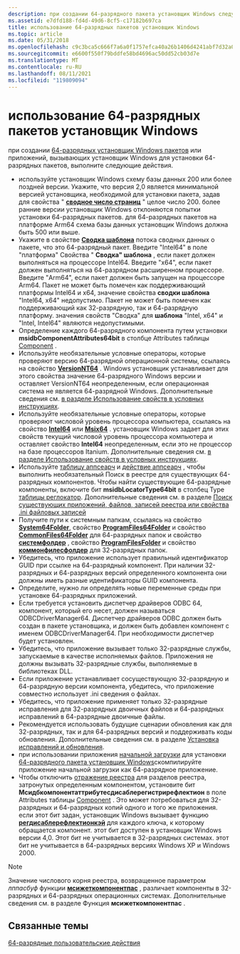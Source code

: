 ```yaml
---
description: при создании 64-разрядного пакета установщик Windows следуйте приведенным ниже рекомендациям.
ms.assetid: e7dfd188-fd4d-49d6-8cf5-c17182b697ca
title: использование 64-разрядных пакетов установщик Windows
ms.topic: article
ms.date: 05/31/2018
ms.openlocfilehash: c9c3bca5c666f7a6a0f1757efca40a26b1406d4241abf7d32a066c2d7fa01b92
ms.sourcegitcommit: e6600f550f79bddfe58bd4696ac50dd52cb03d7e
ms.translationtype: MT
ms.contentlocale: ru-RU
ms.lasthandoff: 08/11/2021
ms.locfileid: "119809094"
---
```

# <a name="using-64-bit-windows-installer-packages"></a>использование 64-разрядных пакетов установщик Windows

при создании [64-разрядных установщик Windows пакетов](64-bit-windows-installer-packages.md) или приложений, вызывающих установщик Windows для установки 64-разрядных пакетов, выполните следующие действия.

-   используйте установщик Windows схему базы данных 200 или более поздней версии. Укажите, что версия 2,0 является минимальной версией установщика, необходимой для установки пакета, задав для свойства " [**сводное число страниц**](page-count-summary.md) " целое число 200. более ранние версии установщик Windows отклоняются попытки установки 64-разрядных пакетов. для 64-разрядных пакетов на платформе Arm64 схема базы данных установщик Windows должна быть 500 или выше.
-   Укажите в свойстве [**Сводка шаблона**](template-summary.md) потока сводных данных о пакете, что это 64-разрядный пакет. Введите "Intel64" в поле "платформа" Свойства " **Сводка" шаблона** , если пакет должен выполняться на процессоре Intel64. Введите "x64", если пакет должен выполняться на 64-разрядном расширенном процессоре. Введите "Arm64", если пакет должен быть запущен на процессоре Arm64. Пакет не может быть помечен как поддерживающий платформы Intel64 и x64, значение свойства **сводки шаблона** "Intel64, x64" недопустимо. Пакет не может быть помечен как поддерживающий как 32-разрядную, так и 64-разрядную платформу. значения свойств "Сводка" для **шаблона** "Intel, x64" и "Intel, Intel64" являются недопустимыми.
-   Определение каждого 64-разрядного компонента путем установки **msidbComponentAttributes64bit** в столбце Attributes таблицы [Component](component-table.md) .
-   Используйте необязательные условные операторы, которые проверяют версию 64-разрядной операционной системы, ссылаясь на свойство [**VersionNT64**](versionnt64.md) . Windows установщик устанавливает для этого свойства значение 64-разрядного Windows версии и оставляет VersionNT64 неопределенным, если операционная система не является 64-разрядной Windows. Дополнительные сведения см. [в разделе Использование свойств в условных инструкциях](using-properties-in-conditional-statements.md).
-   Используйте необязательные условные операторы, которые проверяют числовой уровень процессора компьютера, ссылаясь на свойство [**Intel64**](intel64.md) или [**Msix64**](msix64.md) . установщик Windows задает для этих свойств текущий числовой уровень процессора компьютера и оставляет свойство **Intel64** неопределенным, если это не процессор на базе процессоров Itanium. Дополнительные сведения см. [в разделе Использование свойств в условных инструкциях](using-properties-in-conditional-statements.md).
-   Используйте [таблицу аппсеарч](appsearch-table.md) и [действие аппсеарч](appsearch-action.md) , чтобы выполнить необязательный Поиск в реестре для существующих 64-разрядных компонентов. Чтобы найти существующие 64-разрядные компоненты, включите бит **msidbLocatorType64bit** в столбец Type [таблицы реглокатор](reglocator-table.md). Дополнительные сведения см. в разделе [Поиск существующих приложений, файлов, записей реестра или свойства .ini файловых записей](searching-for-existing-applications-files-registry-entries-or--ini-file-entries.md)
-   Получите пути к системным папкам, ссылаясь на свойство [**System64Folder**](system64folder.md), свойство [**ProgramFiles64Folder**](programfiles64folder.md) и свойство [**CommonFiles64Folder**](commonfiles64folder.md) для 64-разрядных папок и свойство [**системфолдер**](systemfolder.md) , свойство [**ProgramFilesFolder**](programfilesfolder.md) и свойство [**коммонфилесфолдер**](commonfilesfolder.md) для 32-разрядных папок.
-   Убедитесь, что приложение использует правильный идентификатор GUID при ссылке на 64-разрядный компонент. При наличии 32-разрядных и 64-разрядных версий определенного компонента они должны иметь разные идентификаторы GUID компонента.
-   Определите, нужно ли определять новые переменные среды при установке 64-разрядных приложений.
-   Если требуется установить диспетчер драйверов ODBC 64, компонент, который его несет, должен называться ODBCDriverManager64. Диспетчер драйверов ODBC должен быть создан в пакете установщика, и должен быть добавлен компонент с именем ODBCDriverManager64. При необходимости диспетчер будет установлен.
-   Убедитесь, что приложение вызывает только 32-разрядные службы, запускаемые в качестве исполняемых файлов. Приложения не должны вызывать 32-разрядные службы, выполняемые в библиотеках DLL.
-   Если приложение устанавливает сосуществующую 32-разрядную и 64-разрядную версии компонента, убедитесь, что приложение совместно использует .ini сведения о файлах.
-   Убедитесь, что приложение применяет только 32-разрядные исправления для 32-разрядных двоичных файлов и 64-разрядных исправлений в 64-разрядные двоичные файлы.
-   Рекомендуется использовать будущие сценарии обновления как для 32-разрядных, так и для 64-разрядных версий и поддерживать коды обновления. Дополнительные сведения см. в разделе [Установка исправлений и обновления](patching-and-upgrades.md).
-   при использовании приложения [начальной загрузки](bootstrapping.md) для установки [64-разрядного пакета установщик Windows](64-bit-windows-installer-packages.md)скомпилируйте приложение начальной загрузки как 64-разрядное приложение.
-   Чтобы отключить [отражение реестра](../winprog64/registry-reflection.md) для разделов реестра, затронутых определенным компонентом, установите бит **Мсидбкомпонентаттрибутесдисаблерегистрирефлектион** в поле Attributes таблицы [Component](component-table.md) . Это может потребоваться для 32-разрядных и 64-разрядных копий одного и того же приложения. если этот бит задан, установщик Windows вызывает функцию [**регдисаблерефлектионкэй**](/windows/win32/api/winreg/nf-winreg-regdisablereflectionkey) для каждого ключа, к которому обращается компонент. этот бит доступен в установщик Windows версии 4,0. Этот бит не учитывается в 32-разрядных системах. этот бит не учитывается в 64-разрядных версиях Windows XP и Windows 2000.

> [!Note]  
> Значение числового корня реестра, возвращенное параметром *лппасбуф* функции [**мсижеткомпонентпас**](/windows/desktop/api/Msi/nf-msi-msigetcomponentpatha) , различает компоненты в 32-разрядных и 64-разрядных операционных системах. Дополнительные сведения см. в разделе Функция **мсижеткомпонентпас** .

 

## <a name="related-topics"></a>Связанные темы

<dl> <dt>

[64-разрядные пользовательские действия](64-bit-custom-actions.md)
</dt> </dl>

 

 
